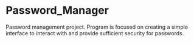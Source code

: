 # Password_Manager
 Password management project. Program is focused on creating a simple interface to interact with and provide sufficient security for passwords.

